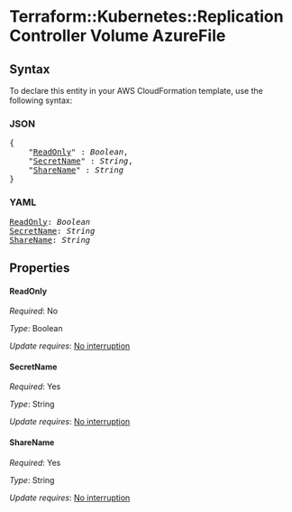 # Terraform::Kubernetes::ReplicationController Volume AzureFile

## Syntax

To declare this entity in your AWS CloudFormation template, use the following syntax:

### JSON

<pre>
{
    "<a href="#readonly" title="ReadOnly">ReadOnly</a>" : <i>Boolean</i>,
    "<a href="#secretname" title="SecretName">SecretName</a>" : <i>String</i>,
    "<a href="#sharename" title="ShareName">ShareName</a>" : <i>String</i>
}
</pre>

### YAML

<pre>
<a href="#readonly" title="ReadOnly">ReadOnly</a>: <i>Boolean</i>
<a href="#secretname" title="SecretName">SecretName</a>: <i>String</i>
<a href="#sharename" title="ShareName">ShareName</a>: <i>String</i>
</pre>

## Properties

#### ReadOnly

_Required_: No

_Type_: Boolean

_Update requires_: [No interruption](https://docs.aws.amazon.com/AWSCloudFormation/latest/UserGuide/using-cfn-updating-stacks-update-behaviors.html#update-no-interrupt)

#### SecretName

_Required_: Yes

_Type_: String

_Update requires_: [No interruption](https://docs.aws.amazon.com/AWSCloudFormation/latest/UserGuide/using-cfn-updating-stacks-update-behaviors.html#update-no-interrupt)

#### ShareName

_Required_: Yes

_Type_: String

_Update requires_: [No interruption](https://docs.aws.amazon.com/AWSCloudFormation/latest/UserGuide/using-cfn-updating-stacks-update-behaviors.html#update-no-interrupt)

